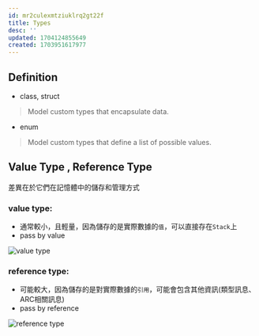 ```yaml
---
id: mr2culexmtziuklrq2gt22f
title: Types
desc: ''
updated: 1704124855649
created: 1703951617977
---
```


## Definition

- class, struct

> Model custom types that encapsulate data.

- enum

> Model custom types that define a list of possible values.

## Value Type , Reference Type

差異在於它們在記憶體中的儲存和管理方式

### value type:

- 通常較小，且輕量，因為儲存的是實際數據的`值`，可以直接存在`Stack`上
- pass by value

![value type](/assets/images/programming.language.swift.Types.value-type.png)

### reference type:

- 可能較大，因為儲存的是對實際數據的`引用`，可能會包含其他資訊(類型訊息、ARC相關訊息)
- pass by reference

![reference type](/assets/images/programming.language.swift.Types.reference-type.png)
